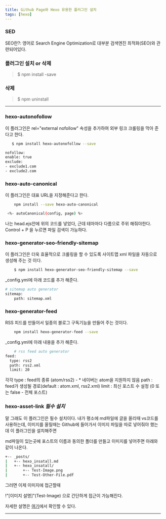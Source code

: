 ```yaml
---
title: Github Page와 Hexo 유용한 플러그인 설치
tags: [hexo]
---
```


### SED

SEO란?:
영어로 Search Engine Optimization로 대부분 검색엔진 최적화(SEO)와 관련되어있다.

### 플러그인 설치 or 삭제

> $ npm install -save

### 삭제

> $ npm uninstall

---

### hexo-autonofollow

이 플러그인은 rel="external nofollow" 속성을 추가하여 외부 링크 크롤링을 막아 준다고 한다.

```bash
   $ npm install hexo-autonofollow --save

```

```bash
nofollow:
enable: true
exclude:
- exclude1.com
- exclude2.com
```

### hexo-auto-canonical

이 플러그인은 대표 URL을 지정해준다고 한다.

```bash
    npm install --save hexo-auto-canonical
```

```bash
 <%- autoCanonical(config, page) %>
```

나는 head.ejs안에 위의 코드를 넣었다, 근데 테마마다 다름으로 주위 해줘야한다.
Control + P 을 누르면 파일 검색이 가능하다.

### hexo-generator-seo-friendly-sitemap

이 플러그인은 더욱 효율적으로 크롤링을 할 수 있도록 사이트맵 xml 파일을 자동으로 생성해 주는 것 이다.

```bash
    $ npm install hexo-generator-seo-friendly-sitemap --save
```

\_config.yml에 아래 코드를 추가 해준다.

```bash
# sitemap auto generator
sitemap:
    path: sitemap.xml
```

### hexo-generator-feed

RSS 피드를 만들어서 일종의 블로그 구독기능을 만들어 주는 것이다.

```bash
    npm install hexo-generator-feed --save
```

\_config.yml에 아래 내용을 추가 해준다.

```bash
    # rss feed auto generator
feed:
  type: rss2
  path: rss2.xml
  limit: 20
```

각각
type : feed의 종류 (atom/rss2) - \* 네이버는 atom을 지원하지 않음
path : feed가 생성될 경로(default : atom.xml, rss2.xml)
limit : 최신 포스트 수 설정 (0 또는 false - 전체 포스트)

### hexo-asset-link _필수 설치_

말 그래도 이 플러그인은 필수 설치이다.
내가 평소에 md파일에 글을 올리때 vs코드를 사용하는데, 이미지를 올릴때는 Github에 들어가서 이미지 파일을 따로 넣어줘야 했는데 이 플러그인을 설치해주면

md파일이 있는곳에 포스트의 이름과 동의한 폴더를 만들고 이미지를 넣어주면 아래와 같이 나온다.

```bash
+-- _posts/
|   +-- hexo_insatall.md
|   +-- hexo_insatall/
|       +-- Test-Image.png
|       +-- Test-Other-File.pdf
```

그러면 이제 이미지에 접근할때

!"[이미지 설명]"(Test-Image)
으로 간단하게 접근이 가능해진다.

자세한 설명은 [여기](https://www.npmjs.com/package/hexo-asset-link)에서 확인할 수 있다.

---
